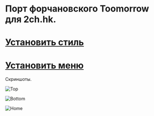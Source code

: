 ﻿# Порт форчановского Toomorrow для 2ch.hk.

# [Установить стиль](http://userstyles.org/styles/98408/tomorrow2ch)

# [Установить меню](http://userstyles.org/styles/98408/tomorrow2ch)

Скриншоты.

![Top](https://raw.github.com/mr-rak/Tomorrow2ch/master/top.png)

![Bottom](https://raw.github.com/mr-rak/Tomorrow2ch/master/bottom.png)

![Home](https://raw.github.com/mr-rak/Tomorrow2ch/master/home.png)